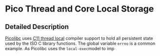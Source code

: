 # Pico Thread and Core Local Storage
## Detailed Description
[Picolibc](https://github.com/picolibc/picolibc) uses [C11 thread local](https://en.wikipedia.org/wiki/Thread-local_storage) compiler support to hold all persistent state used by the ISO C library functions.  The global variable `errno` is a common example. As Picolibc uses the `local-exec`model to imp
<!--stackedit_data:
eyJoaXN0b3J5IjpbMjExNjY0ODUzNiwtMTA1MzQ2MTE2MywxMz
AwOTEyNDM5LC04MzY0MjAyNzUsLTkzMjY2MTgwMiwtMTc2MDUx
MzU5OCw3ODczNjg1MThdfQ==
-->